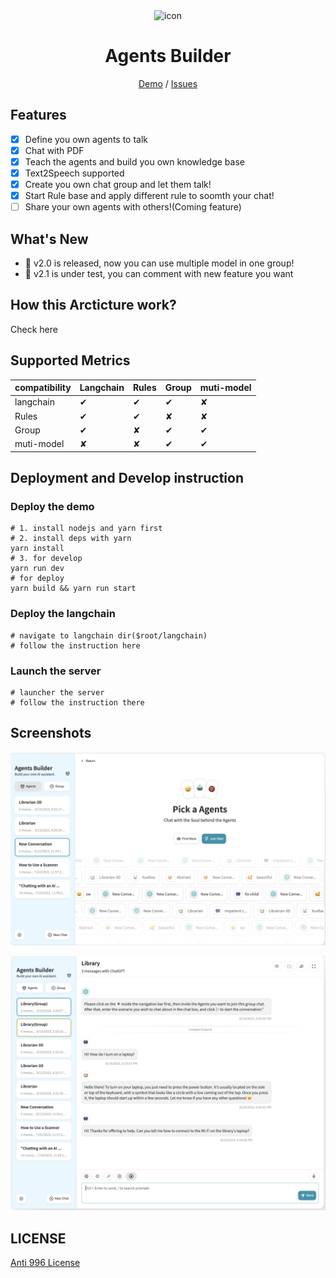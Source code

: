 <div align="center">
<img src="./docs/images/icon.svg" alt="icon"/>

<h1 align="center">Agents Builder</h1>

<!--English / [简体中文](./README_CN.md)-->


[Demo](http://18.116.115.123:3000/) / [Issues](https://github.com/Yidadaa/ChatGPT-Next-Web/issues) 


</div>

## Features

- [x] Define you own agents to talk
- [x] Chat with PDF
- [x] Teach the agents and build you own knowledge base
- [x] Text2Speech supported
- [x] Create you own chat group and let them talk!
- [x] Start Rule base and apply different rule to soomth your chat!
- [ ] Share your own agents with others!(Coming feature)

## What's New

- 🚀 v2.0 is released, now you can use multiple model in one group!
- 🚀 v2.1 is under test, you can comment with new feature you want


## How this Arcticture work?
Check here

## Supported Metrics
| compatibility | Langchain | Rules | Group | muti-model |
|---------------|-----------|-------|-------|------------|
| langchain     |     ✔︎     |  ✔︎   |  ✔︎   |     ✘     |
| Rules         |     ✔︎     |  ✔︎   |  ✘   |     ✘     |
| Group         |     ✔︎     |  ✘   |  ✔︎   |     ✔︎     |
| muti-model    |     ✘     |  ✘   |  ✔︎   |     ✔︎     |


## Deployment and Develop instruction

### Deploy the demo

```shell
# 1. install nodejs and yarn first
# 2. install deps with yarn
yarn install
# 3. for develop
yarn run dev
# for deploy
yarn build && yarn run start
```
### Deploy the langchain
```shell
# navigate to langchain dir($root/langchain)
# follow the instruction here
```
### Launch the server
```shell
# launcher the server
# follow the instruction there
```

## Screenshots

![Settings](https://github.com/xzwDavid/ChatGPT-Next-Web/blob/latest-chatbot/public/start.png)

![More](https://github.com/xzwDavid/ChatGPT-Next-Web/blob/latest-chatbot/public/group.png)


## LICENSE

[Anti 996 License](https://github.com/kattgu7/Anti-996-License/blob/master/LICENSE_CN_EN)
